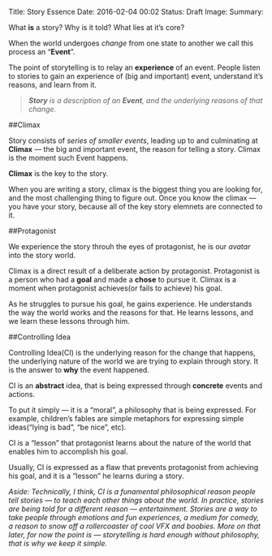 Title: Story Essence
Date: 2016-02-04 00:02
Status: Draft
Image: 
Summary:

What **is** a story? Why is it told? What lies at it’s core?

When the world undergoes *change* from one state to another we call this process an “**Event**”.

The point of storytelling is to relay an **experience** of an event. People listen to stories to gain an experience of (big and important) event, understand it’s reasons, and learn from it.
> ***Story** is a description of an **Event**, and the underlying reasons of that change.*

##Climax

Story consists of *series of smaller events*, leading up to and culminating at **Climax** — the big and important event, the reason for telling a story. Climax is the moment such Event happens.

**Climax** is the key to the story.

When you are writing a story, climax is the biggest thing you are looking for, and the most challenging thing to figure out. Once you know the climax — you have your story, because all of the key story elemnets are connected to it.

##Protagonist

We experience the story throuh the eyes of protagonist, he is our *avatar* into the story world.

Climax is a direct result of a deliberate action by protagonist. Protagonist is a person who had a **goal** and made a **chose** to pursue it. Climax is a moment when protagonist achieves(or fails to achieve) his goal.

As he struggles to pursue his goal, he gains experience. He understands the way the world works and the reasons for that. He learns lessons, and we learn these lessons through him.

##Controlling Idea

Controlling Idea(CI) is the underlying reason for the change that happens, the underlying nature of the world we are trying to explain through story. It is the answer to **why** the event happened.

CI is an **abstract** idea, that is being expressed through **concrete** events and actions.

To put it simply — it is a “moral”, a philosophy that is being expressed. For example, children’s fables are simple metaphors for expressing simple ideas(“lying is bad”, “be nice”, etc).

CI is a “lesson” that protagonist learns about the nature of the world that enables him to accomplish his goal.

Usually, CI is expressed as a flaw that prevents protagonist from achieving his goal, and it is a “lesson” he learns during a story.

*Aside: Technically, I think, CI is a funamental philosophical reason people tell stories — to teach each other things about the world. In practice, stories are being told for a different reason — entertainment. Stories are a way to take people through emotions and fun experiences, a medium for comedy, a reason to snow off a rollercoaster of cool VFX and boobies. More on that later, for now the point is — storytelling is hard enough without philosophy, that is why we keep it simple.*
